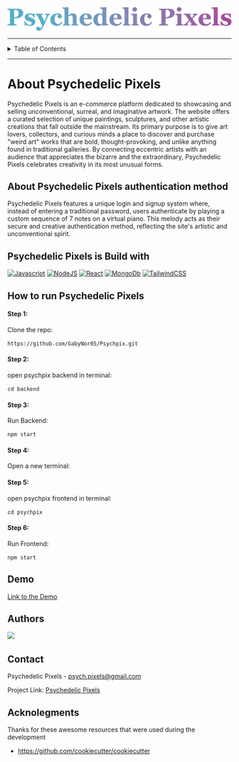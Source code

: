 ![Psychpix headder img](https://github.com/GabyNor05/Psychpix/blob/main/psychpix/src/pages/LongLogo.png)

- - - -

<!-- TABLE OF CONTENTS -->
<details>
  <summary>Table of Contents</summary>
  <ol>
    <li>
      <a href="#about-psychedelic-pixels">About Psychedelic Pixels</a>
      <ul>
        <li><a href="#psychedelic-pixels-is-build-with">Built With</a></li>
      </ul>
    </li>
    <li>
      <a href="#how-to-run-psychedelic-pixels">How to run Psychedelic Pixels</a>
      <ul>
        <li><a href="#step-1">Step 1</a></li>
        <li><a href="#step-2">Step 2</a></li>
        <li><a href="#step-3">Step 3</a></li>
        <li><a href="#step-4">Step 4</a></li>
        <li><a href="#step-5">Step 5</a></li>
        <li><a href="#step-6">Step 6</a></li>
      </ul>
    </li>
    <li><a href="#demo">Demo</a></li>
    <li><a href="#authors">Authors</a></li>
    <li><a href="#contact">Contact</a></li>
    <li><a href="#acknolegments">Acknolegments</a></li>
  </ol>
</details>

- - - -

# About Psychedelic Pixels

Psychedelic Pixels is an e-commerce platform dedicated to showcasing and selling unconventional, surreal, and imaginative artwork. The website offers a curated selection of unique paintings, sculptures, and other artistic creations that fall outside the mainstream. Its primary purpose is to give art lovers, collectors, and curious minds a place to discover and purchase "weird art" works that are bold, thought-provoking, and unlike anything found in traditional galleries. By connecting eccentric artists with an audience that appreciates the bizarre and the extraordinary, Psychedelic Pixels celebrates creativity in its most unusual forms.

## About Psychedelic Pixels authentication method

Psychedelic Pixels features a unique login and signup system where, instead of entering a traditional password, users authenticate by playing a custom sequence of 7 notes on a virtual piano. This melody acts as their secure and creative authentication method, reflecting the site's artistic and unconventional spirit.



## Psychedelic Pixels is Build with

[![Javascript](https://img.shields.io/badge/JavaScript-323330?style=for-the-badge&logo=javascript&logoColor=F7DF1E)](https://www.javascript.com/)
[![NodeJS](https://img.shields.io/badge/Node.js-339933?style=for-the-badge&logo=nodedotjs&logoColor=white)](https://nodejs.org/en)
[![React](https://img.shields.io/badge/React-20232A?style=for-the-badge&logo=react&logoColor=61DAFB)](https://react.dev/)
[![MongoDb](https://img.shields.io/badge/-MongoDB-13aa52?style=for-the-badge&logo=mongodb&logoColor=white)](https://www.mongodb.com/)
[![TailwindCSS](https://img.shields.io/badge/Tailwind_CSS-grey?style=for-the-badge&logo=tailwind-css&logoColor=38B2AC)](https://tailwindcss.com/)

## How to run Psychedelic Pixels

#### Step 1:

Clone the repo:
```
https://github.com/GabyNor05/Psychpix.git
```

#### Step 2:

open psychpix backend in terminal:

```
cd backend
```

#### Step 3:

Run Backend:

```
npm start
```
#### Step 4:

Open a new terminal:

#### Step 5:

open psychpix frontend in terminal:

```
cd psychpix
```

#### Step 6:

Run Frontend:

```
npm start
```

## Demo

[Link to the Demo](https://drive.google.com/file/d/1Pv9RDIhWIcIKTxj8oBubqpq1ReWYpA9Q/view?usp=sharing)

## Authors

<a href="https://github.com/GabyNor05/Psychpix/graphs/contributors">
  <img src="https://contrib.rocks/image?repo=GabyNor05/Psychpix" />
</a>


## Contact

Psychedelic Pixels - psych.pixels@gmail.com

Project Link: [Psychedelic Pixels](https://github.com/GabyNor05/Psychpix/tree/main)

## Acknolegments

Thanks for these awesome resources that were used during the development

- <https://github.com/cookiecutter/cookiecutter>
